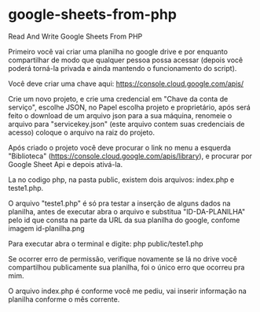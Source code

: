 # google-sheets-from-php
Read And Write Google Sheets From PHP


Primeiro você vai criar uma planilha no google drive e por enquanto compartilhar de modo que qualquer pessoa possa acessar (depois você poderá torná-la privada e ainda mantendo o funcionamento do script).

Você deve criar uma chave aqui: https://console.cloud.google.com/apis/

Crie um novo projeto, e crie uma credencial em "Chave da conta de serviço", escolhe JSON, no Papel escolha projeto e proprietário, após será feito o download de um arquivo json para a sua máquina, renomeie o arquivo para "servicekey.json" (este arquivo contem suas credenciais de acesso) coloque o arquivo na raiz do projeto.

Após criado o projeto você deve procurar o link no menu a esquerda "Biblioteca" (https://console.cloud.google.com/apis/library), e procurar por Google Sheet Api e depois ativá-la.

La no codigo php, na pasta public, existem dois arquivos: index.php e teste1.php.

O arquivo "teste1.php" é só pra testar a inserção de alguns dados na planilha, antes de executar abra o arquivo e substitua "ID-DA-PLANILHA" pelo id que consta na parte da URL da sua planilha do google, confome imagem id-planilha.png

Para executar abra o terminal e digite: php public/teste1.php

Se ocorrer erro de permissão, verifique novamente se lá no drive você compartilhou publicamente sua planilha, foi o único erro que ocorreu pra mim.

O arquivo index.php é conforme você me pediu, vai inserir informação na planilha conforme o mês corrente.
